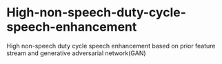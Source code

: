 # High-non-speech-duty-cycle-speech-enhancement
High non-speech duty cycle speech enhancement based on prior feature stream and generative adversarial network(GAN)
